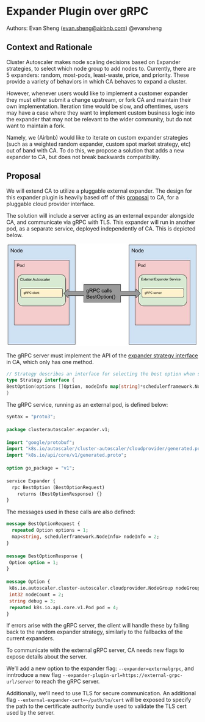# Expander Plugin over gRPC

Authors:
Evan Sheng (evan.sheng@airbnb.com) @evansheng

## Context and Rationale

Cluster Autoscaler makes node scaling decisions based on Expander strategies, to select which node group to add nodes to.
Currently, there are 5 expanders: random, most-pods, least-waste, price, and priority. These provide a variety of behaviors in which CA behaves to expand a cluster.

However, whenever users would like to implement a customer expander they must either submit a change upstream, or fork CA and maintain their own implementation.
Iteration time would be slow, and oftentimes, users may have a case where they want to implement custom business logic into the expander that may not be relevant to the wider community, but do not want to maintain a fork.

Namely, we (Airbnb) would like to iterate on custom expander strategies (such as a weighted random expander, custom spot market strategy, etc) out of band with CA.
To do this, we propose a solution that adds a new expander to CA, but does not break backwards compatibility.


## Proposal

We will extend CA to utilize a pluggable external expander. The design for this expander plugin is heavily based off of this [proposal](https://github.com/kubernetes/autoscaler/blob/master/cluster-autoscaler/proposals/plugable-provider-grpc.md) to CA, for a pluggable cloud provider interface.
 
The solution will include a server acting as an external expander alongside CA, and communicate via gRPC with TLS. This expander will run in another pod, as a separate service, deployed independently of CA.
This is depicted below.

![Figure](./images/external-expander-plugin-grpc.jpg)

The gRPC server must implement the API of the [expander strategy interface](https://github.com/kubernetes/autoscaler/blob/master/cluster-autoscaler/expander/expander.go#L50) in CA, which only has one method.


```go
// Strategy describes an interface for selecting the best option when scaling up
type Strategy interface {
BestOption(options []Option, nodeInfo map[string]*schedulerframework.NodeInfo) *Option
}
```

The gRPC service, running as an external pod, is defined below:

```protobuf
syntax = "proto3";

package clusterautoscaler.expander.v1;

import "google/protobuf";
import "k8s.io/autoscaler/cluster-autoscaler/cloudprovider/generated.proto";
import "k8s.io/api/core/v1/generated.proto";

option go_package = "v1";

service Expander {
  rpc BestOption (BestOptionRequest)
    returns (BestOptionResponse) {}
}
```
The messages used in these calls are also defined:
```protobuf
message BestOptionRequest {
  repeated Option options = 1;
  map<string, schedulerframework.NodeInfo> nodeInfo = 2;
}

message BestOptionResponse {
 Option option = 1;
}

message Option {
 k8s.io.autoscaler.cluster-autoscaler.cloudprovider.NodeGroup nodeGroup = 1;
 int32 nodeCount = 2;
 string debug = 3;
 repeated k8s.io.api.core.v1.Pod pod = 4;
}
```

If errors arise with the gRPC server, the client will handle these by falling back to the random expander strategy, similarly to the fallbacks of the current expanders.

To communicate with the external gRPC server, CA needs new flags to expose details about the server.

We’ll add a new option to the expander flag: `--expander=externalgrpc`, and inntroduce a new flag `--expander-plugin-url=https://external-grpc-url/server` to reach the gRPC server.

Additionally, we’ll need to use TLS for secure communication. An additional flag `--external-expander-cert=~/path/to/cert` will be exposed to specify the path to the certificate authority bundle used to validate the TLS cert used by the server.
